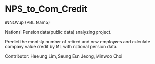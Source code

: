 # NPS_to_Com_Credit
iNNOVup (PBL team5)

National Pension data(public data) analyzing project.

Predict the monthly number of retired and new employees and calculate company value credit by ML with national pension data.

Contributor: Heejung Lim, Seung Eun Jeong, Minwoo Choi
